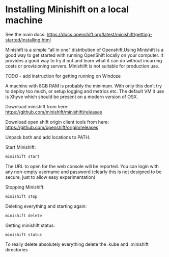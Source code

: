# Installing Minishift on a local machine

See the main docs: https://docs.openshift.org/latest/minishift/getting-started/installing.html

Minishift is a simple “all in one” distribution of Openshift.Using Minishift is a good way to get started with running OpenShift locally on your computer. It provides a good way to try it out and learn what it can do without incurring costs or provisioning servers. Minishiift is not suitable for production use.

_TODO_ - add instruction for getting running on Windoze

A machine with 8GB RAM is probably the minimum. With only this don’t try to deploy too much, or setup logging and metrics etc.
The default VM it use is Xhyve which should be present on a modern version of OSX. 

Download minishift from here: https://github.com/minishift/minishift/releases

Download open shift origin client tools from here: https://github.com/openshift/origin/releases

Unpack both and add locations to PATH.

Start Minishift:
```sh
minishift start
```
The URL to open for the web console will be reported.
You can login with any non-empty username and password (clearly this is not designed to be secure, just to allow easy experimentation)

Stopping Minishift:
```sh
minishift stop
```

Deleting everything and starting again:
```sh
minishift delete
```
Getting minishift status:
```sh
minishift status
```

To really delete absolutely everything delete the .kube and .minishift directories
